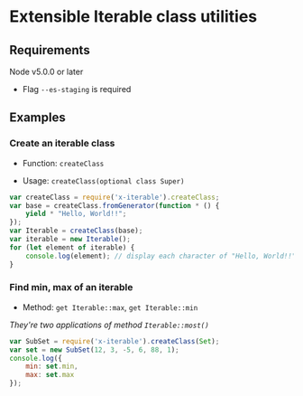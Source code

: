 
# Extensible Iterable class utilities

## Requirements

Node v5.0.0 or later
 - Flag `--es-staging` is required

## Examples

### Create an iterable class

 - Function: `createClass`

 - Usage: `createClass(optional class Super)`

```javascript
var createClass = require('x-iterable').createClass;
var base = createClass.fromGenerator(function * () {
	yield * "Hello, World!!";
});
var Iterable = createClass(base);
var iterable = new Iterable();
for (let element of iterable) {
	console.log(element); // display each character of "Hello, World!!"
}
```

### Find min, max of an iterable

 - Method: `get Iterable::max`, `get Iterable::min`

*They're two applications of method `Iterable::most()`*

```javascript
var SubSet = require('x-iterable').createClass(Set);
var set = new SubSet(12, 3, -5, 6, 88, 1);
console.log({
	min: set.min,
	max: set.max
});
```
